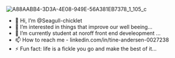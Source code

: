 
![A88AABB4-3D3A-4E08-949E-56A381EB7378_1_105_c](https://github.com/Seagull-chicklet/Seagull-chicklet/assets/126714065/9e699b1e-b457-4ede-9434-a71183a62c35)


- 👋 Hi, I’m @Seagull-chicklet
- 👀 I’m interested in things that improve our well beeing...
- 🌱 I’m currently student at noroff front end develeopment ...
- 📫 How to reach me - linkedin.com/in/tine-andersen-0027238
- ⚡ Fun fact: life is a fickle you go and make the best of it...

  

<!---
Seagull-chicklet/Seagull-chicklet is a ✨ special ✨ repository because its `README.md` (this file) appears on your GitHub profile.
You can click the Preview link to take a look at your changes.
--->
